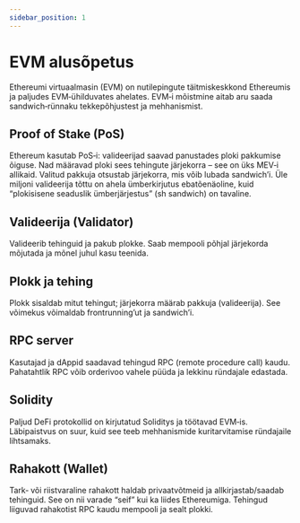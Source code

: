 ```yaml
---
sidebar_position: 1
---
```


# EVM alusõpetus

Ethereumi virtuaalmasin (EVM) on nutilepingute täitmiskeskkond Ethereumis ja paljudes EVM‑ühilduvates ahelates. EVM‑i mõistmine aitab aru saada sandwich‑rünnaku tekkepõhjustest ja mehhanismist.

## Proof of Stake (PoS)
Ethereum kasutab PoS‑i: valideerijad saavad panustades ploki pakkumise õiguse. Nad määravad ploki sees tehingute järjekorra – see on üks MEV‑i allikaid. Valitud pakkuja otsustab järjekorra, mis võib lubada sandwich’i. Üle miljoni valideerija tõttu on ahela ümberkirjutus ebatõenäoline, kuid “plokisisene seaduslik ümberjärjestus” (sh sandwich) on tavaline.

## Valideerija (Validator)
Valideerib tehinguid ja pakub plokke. Saab mempooli põhjal järjekorda mõjutada ja mõnel juhul kasu teenida.

## Plokk ja tehing
Plokk sisaldab mitut tehingut; järjekorra määrab pakkuja (valideerija). See võimekus võimaldab frontrunning’ut ja sandwich’i.

## RPC server
Kasutajad ja dAppid saadavad tehingud RPC (remote procedure call) kaudu. Pahatahtlik RPC võib orderivoo vahele püüda ja lekkinu ründajale edastada.

## Solidity
Paljud DeFi protokollid on kirjutatud Soliditys ja töötavad EVM‑is. Läbipaistvus on suur, kuid see teeb mehhanismide kuritarvitamise ründajaile lihtsamaks.

## Rahakott (Wallet)
Tark‑ või riistvaraline rahakott haldab privaatvõtmeid ja allkirjastab/saadab tehinguid. See on nii varade “seif” kui ka liides Ethereumiga. Tehingud liiguvad rahakotist RPC kaudu mempooli ja sealt plokki.
